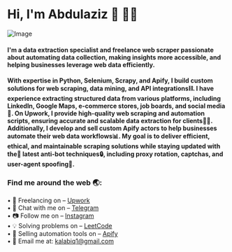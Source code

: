# Hi, I'm Abdulaziz 👋 👨‍💻
![Image](https://github.com/user-attachments/assets/19848629-3174-45ea-bf70-fcc3c9796d37)
#### I'm a data extraction specialist and freelance web scraper passionate about automating data collection, making insights more accessible, and helping businesses leverage web data efficiently.

#### With expertise in Python, Selenium, Scrapy, and Apify, I build custom solutions for web scraping, data mining, and API integrations⛓. I have experience extracting structured data from various platforms, including LinkedIn, Google Maps, e-commerce stores, job boards, and social media📀. On Upwork, I provide high-quality web scraping and automation scripts, ensuring accurate and scalable data extraction for clients🙋‍♂️. Additionally, I develop and sell custom Apify actors to help businesses automate their web data workflows📊. My goal is to deliver efficient, ethical, and maintainable scraping solutions while staying updated with the🤖 latest anti-bot techniques🔒, including proxy rotation, captchas, and user-agent spoofing🔑.
### Find me around the web 🌏:
• 🔗 Freelancing on – [Upwork](https://www.upwork.com/freelancers/~0191f2cf9acc36a64b)  
• 💬 Chat with me on – [Telegram](https://t.me/from_xd)  
• 📷 Follow me on – [Instagram](https://www.instagram.com/kom1lo.v/)  
• 💡 Solving problems on – [LeetCode](https://leetcode.com/Onxx_2)  
• 🤖 Selling automation tools on – [Apify](https://apify.com/onxx-datas)  
• 📧 Email me at: kalabiq1@gmail.com
